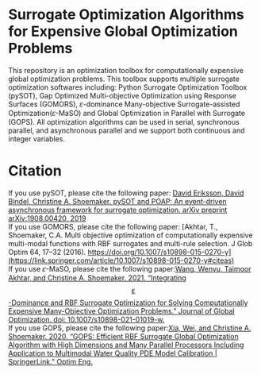 # Surrogate Optimization Algorithms for Expensive Global Optimization Problems
This repository is an optimization toolbox for computationally expensive global optimization problems. This toolbox supports multiple surrogate optimization softwares including: Python Surrogate Optimization Toolbox (pySOT), Gap Optimized Multi-objective Optimization using Response Surfaces (GOMORS), 𝜀-dominance Many-objective Surrogate-assisted Optimization(𝜀-MaSO) and Global Optimization in Parallel with Surrogate (GOPS). All optimization algorithms can be used in serial, synchronous parallel, and asynchronous parallel and we support both continuous and integer variables.<br>
# Citation
If you use pySOT, please cite the following paper: [David Eriksson, David Bindel, Christine A. Shoemaker. pySOT and POAP: An event-driven asynchronous framework for surrogate optimization. arXiv preprint arXiv:1908.00420, 2019](https://arxiv.org/abs/1908.00420)<br>
If you use GOMORS, please cite the following paper: [Akhtar, T., Shoemaker, C.A. Multi objective optimization of computationally expensive multi-modal functions with RBF surrogates and multi-rule selection. J Glob Optim 64, 17–32 (2016). https://doi.org/10.1007/s10898-015-0270-y](https://link.springer.com/article/10.1007/s10898-015-0270-y#citeas)<br>
If you use 𝜀-MaSO, please cite the following paper:[Wang, Wenyu, Taimoor Akhtar, and Christine A. Shoemaker. 2021. “Integrating $$\varepsilon $$-Dominance and RBF Surrogate Optimization for Solving Computationally Expensive Many-Objective Optimization Problems.” Journal of Global Optimization. doi: 10.1007/s10898-021-01019-w.
](https://doi.org/10.1007/s10898-021-01019-w)<br>
If you use GOPS, please cite the following paper:[Xia, Wei, and Christine A. Shoemaker. 2020. “GOPS: Efficient RBF Surrogate Global Optimization Algorithm with High Dimensions and Many Parallel Processors Including Application to Multimodal Water Quality PDE Model Calibration | SpringerLink.” Optim Eng.](https://link.springer.com/article/10.1007/s11081-020-09556-1)<br>

